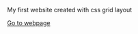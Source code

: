 My first website created with css grid layout

[Go to webpage](https://hoejlange.github.io/horisont/index.html)
